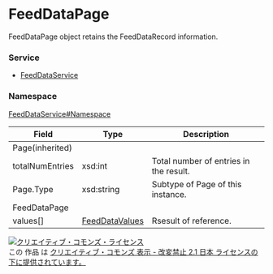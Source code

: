 # FeedDataPage
FeedDataPage object retains the FeedDataRecord information.

### Service
+ [FeedDataService](../../services/FeedDataService.md)

### Namespace
[FeedDataService#Namespace](../../services/FeedDataService.md#namespace)


| Field | Type | Description |
|---|---|---|
| Page(inherited)|||
| totalNumEntries| xsd:int| Total number of entries in the result. |
| Page.Type| xsd:string| Subtype of Page of this instance. |
| FeedDataPage|||
| values[]| [FeedDataValues](FeedDataValues.md)| Rsesult of reference. |

<a rel="license" href="http://creativecommons.org/licenses/by-nd/2.1/jp/"><img alt="クリエイティブ・コモンズ・ライセンス" style="border-width:0" src="https://i.creativecommons.org/l/by-nd/2.1/jp/88x31.png" /></a><br />この 作品 は <a rel="license" href="http://creativecommons.org/licenses/by-nd/2.1/jp/">クリエイティブ・コモンズ 表示 - 改変禁止 2.1 日本 ライセンスの下に提供されています。</a>
